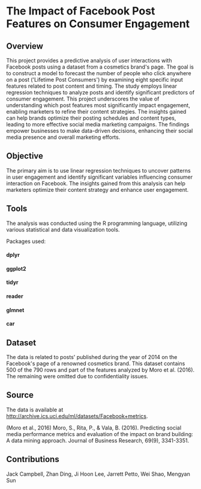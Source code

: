 # The Impact of Facebook Post Features on Consumer Engagement

## Overview
This project provides a predictive analysis of user interactions with Facebook posts using a dataset from a cosmetics brand's page. The goal is to construct a model to forecast the number of people who click anywhere on a post ('Lifetime Post Consumers') by examining eight specific input features related to post content and timing. The study employs linear regression techniques to analyze posts and identify significant predictors of consumer engagement. This project underscores the value of understanding which post features most significantly impact engagement, enabling marketers to refine their content strategies. The insights gained can help brands optimize their posting schedules and content types, leading to more effective social media marketing campaigns. The findings empower businesses to make data-driven decisions, enhancing their social media presence and overall marketing efforts.

## Objective
The primary aim is to use linear regression techniques to uncover patterns in user engagement and identify significant variables influencing consumer interaction on Facebook. The insights gained from this analysis can help marketers optimize their content strategy and enhance user engagement. 

## Tools
The analysis was conducted using the R programming language, utilizing various statistical and data visualization tools. 

Packages used:

#### dplyr
#### ggplot2
#### tidyr
#### reader
#### glmnet
#### car

## Dataset
The data is related to posts' published during the year of 2014 on the Facebook's page of a renowned cosmetics brand. This dataset contains 500 of the 790 rows and part of the features analyzed by Moro et al. (2016). The remaining were omitted due to confidentiality issues.

## Source
The data is available at http://archive.ics.uci.edu/ml/datasets/Facebook+metrics.

(Moro et al., 2016) Moro, S., Rita, P., & Vala, B. (2016). Predicting social media performance metrics and evaluation of the impact on brand building: A data mining approach. Journal of Business Research, 69(9), 3341-3351.

## Contributions
Jack Campbell, Zhan Ding, Ji Hoon Lee, Jarrett Petto, Wei Shao, Mengyan Sun
